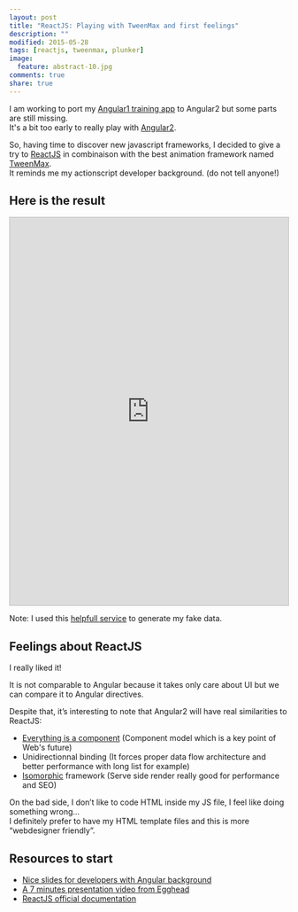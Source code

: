 ```yaml
---
layout: post
title: "ReactJS: Playing with TweenMax and first feelings"
description: ""
modified: 2015-05-28
tags: [reactjs, tweenmax, plunker]
image:
  feature: abstract-10.jpg
comments: true
share: true  
---
```



I am working to port my [Angular1 training app](http://bertrandg.github.io/angular-training-plunker-exercice/) to Angular2 but some parts are still missing.<br>
It's a bit too early to really play with [Angular2](https://angular.io/download/).

So, having time to discover new javascript frameworks, I decided to give a try to [ReactJS](https://facebook.github.io/react/) in combinaison with the best animation framework named [TweenMax](https://greensock.com/tweenmax).<br>
It reminds me my actionscript developer background. (do not tell anyone!)

## Here is the result

<iframe style="border: 1px solid #bbb;width: 100%; height: 700px" src="http://embed.plnkr.co/ZgDO9d/?t=run" frameborder="0" allowfullscreen="allowfullscreen">Loading plunk...</iframe>

Note: I used this [helpfull service](http://beta.json-generator.com/GrTI49Y) to generate my fake data.


## Feelings about ReactJS

I really liked it!

It is not comparable to Angular because it takes only care about UI but we can compare it to Angular directives.

Despite that, it’s interesting to note that Angular2 will have real similarities to ReactJS:

* [Everything is a component](http://slides.com/gionkunz/back-to-the-future-angularjs2#/14/7) (Component model which is a key point of Web's future)
* Unidirectionnal binding (It forces proper data flow architecture and better performance with long list for example)
* [Isomorphic](http://isomorphic.net/) framework (Serve side render really good for performance and SEO)

On the bad side, I don’t like to code HTML inside my JS file, I feel like doing something wrong...<br>
I definitely prefer to have my HTML template files and this is more “webdesigner friendly”.


## Resources to start

* [Nice slides for developers with Angular background](https://speakerdeck.com/pedronauck/reactjs-keep-simple-everything-can-be-a-component)
* [A 7 minutes presentation video from Egghead](https://egghead.io/lessons/react-react-in-7-minutes)
* [ReactJS official documentation](https://facebook.github.io/react/docs/getting-started.html)



